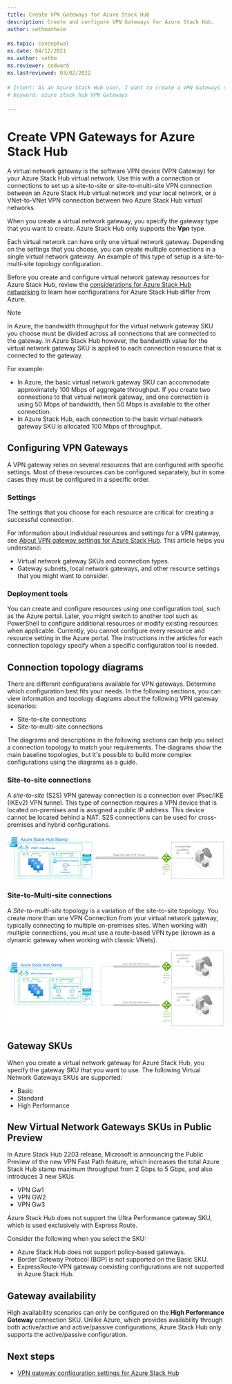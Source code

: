 ```yaml
---
title: Create VPN Gateways for Azure Stack Hub 
description: Create and configure VPN Gateways for Azure Stack Hub.
author: sethmanheim

ms.topic: conceptual
ms.date: 04/12/2021
ms.author: sethm
ms.reviewer: cedward
ms.lastreviewed: 03/02/2022

# Intent: As an Azure Stack Hub user, I want to create a VPN Gateways so I can send traffic between my Azure virtual network and my on-premises site.
# Keyword: azure stack hub VPN Gateways

---
```



# Create VPN Gateways for Azure Stack Hub

A virtual network gateway is the software VPN device (VPN Gateway) for your Azure Stack Hub virtual network. Use this with a connection or connections to set up a site-to-site or site-to-multi-site VPN connection between an Azure Stack Hub virtual network and your local network, or a VNet-to-VNet VPN connection between two Azure Stack Hub virtual networks.

When you create a virtual network gateway, you specify the gateway type that you want to create. Azure Stack Hub only supports the **Vpn** type.

Each virtual network can have only one virtual network gateway. Depending on the settings that you choose, you can create multiple connections in a single virtual network gateway. An example of this type of setup is a site-to-multi-site topology configuration.

Before you create and configure virtual network gateway resources for Azure Stack Hub, review the [considerations for Azure Stack Hub networking](azure-stack-network-differences.md) to learn how configurations for Azure Stack Hub differ from Azure.

> [!NOTE]
> In Azure, the bandwidth throughput for the virtual network gateway SKU you choose must be divided across all connections that are connected to the gateway. In Azure Stack Hub however, the bandwidth value for the virtual network gateway SKU is applied to each connection resource that is connected to the gateway.
>
> For example:
>
> * In Azure, the basic virtual network gateway SKU can accommodate approximately 100 Mbps of aggregate throughput. If you create two connections to that virtual network gateway, and one connection is using 50 Mbps of bandwidth, then 50 Mbps is available to the other connection.
> * In Azure Stack Hub, each connection to the basic virtual network gateway SKU is allocated 100 Mbps of throughput.

## Configuring VPN Gateways

A VPN gateway relies on several resources that are configured with specific settings. Most of these resources can be configured separately, but in some cases they must be configured in a specific order.

### Settings

The settings that you choose for each resource are critical for creating a successful connection.

For information about individual resources and settings for a VPN gateway, see [About VPN gateway settings for Azure Stack Hub](azure-stack-vpn-gateway-settings.md). This article helps you understand:

* Virtual network gateway SKUs and connection types.
* Gateway subnets, local network gateways, and other resource settings that you might want to consider.

### Deployment tools

You can create and configure resources using one configuration tool, such as the Azure portal. Later, you might switch to another tool such as PowerShell to configure additional resources or modify existing resources when applicable. Currently, you cannot configure every resource and resource setting in the Azure portal. The instructions in the articles for each connection topology specify when a specific configuration tool is needed.

## Connection topology diagrams

There are different configurations available for VPN gateways. Determine which configuration best fits your needs. In the following sections, you can view information and topology diagrams about the following VPN gateway scenarios:

* Site-to-site connections
* Site-to-multi-site connections

The diagrams and descriptions in the following sections can help you select a connection topology to match your requirements. The diagrams show the main baseline topologies, but it's possible to build more complex configurations using the diagrams as a guide.

### Site-to-site connections

A *site-to-site* (S2S) VPN gateway connection is a connection over IPsec/IKE (IKEv2) VPN tunnel. This type of connection requires a VPN device that is located on-premises and is assigned a public IP address. This device cannot be located behind a NAT. S2S connections can be used for cross-premises and hybrid configurations.

![Azure VPN Gateway Site-to-site connection example](media/azure-stack-vpn-gateway-about-vpn-gateways/vpngateway-site-to-site-topology.png)

### Site-to-Multi-site connections

A *Site-to-multi-site* topology is a variation of the site-to-site topology. You create more than one VPN Connection from your virtual network gateway, typically connecting to multiple on-premises sites. When working with multiple connections, you must use a route-based VPN type (known as a dynamic gateway when working with classic VNets).

![Azure VPN Gateway Site-to-Multi-Site connections example](media/azure-stack-vpn-gateway-about-vpn-gateways/vpngateway-site-to-multi-site-topology.png)

## Gateway SKUs

When you create a virtual network gateway for Azure Stack Hub, you specify the gateway SKU that you want to use. The following Virtual Network Gateways SKUs are supported:

* Basic
* Standard
* High Performance
  
## New Virtual Network Gateways SKUs in Public Preview

In Azure Stack Hub 2203 release, Microsoft is announcing the Public Preview of the new VPN Fast Path feature, which increases the total Azure Stack Hub stamp maximum throughput from 2 Gbps to 5 Gbps, and also introduces 3 new SKUs

* VPN Gw1
* VPN GW2
* VPN Gw3

Azure Stack Hub does not support the Ultra Performance gateway SKU, which is used exclusively with Express Route.

Consider the following when you select the SKU:

* Azure Stack Hub does not support policy-based gateways.
* Border Gateway Protocol (BGP) is not supported on the Basic SKU.
* ExpressRoute-VPN gateway coexisting configurations are not supported in Azure Stack Hub.

## Gateway availability

High availability scenarios can only be configured on the **High Performance Gateway** connection SKU. Unlike Azure, which provides availability through both active/active and active/passive configurations, Azure Stack Hub only supports the active/passive configuration.


## Next steps

* [VPN gateway configuration settings for Azure Stack Hub](azure-stack-vpn-gateway-settings.md)